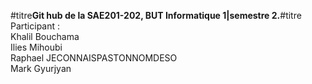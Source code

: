 #titre**Git hub de la SAE201-202, BUT Informatique 1|semestre 2.**#titre
Participant :  
  Khalil Bouchama  
  Ilies Mihoubi   
  Raphael JECONNAISPASTONNOMDESO  
  Mark Gyurjyan  
